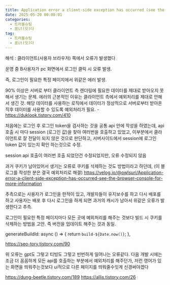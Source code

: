 ```yaml
---
title: Application error a client-side exception has occurred (see the browser console for more information) 오류
date: 2025-05-20 00:00:01
categories:
  - 트러블슈팅
  - 꿈it(잇)다
tag:
  - 트러블슈팅
  - 꿈it(잇)다
---
```


해석 : 클라이언트(사용자 브라우저) 쪽에서 오류가 발생했다

운영 중 B사용자가 pc 화면에서 로그인 클릭 시 오류 발생.

즉, 로그인이 필요한 특정 페이지에서 위같은 에러 발생.

90% 이상은 서버로 부터 클라이언트 측 렌더링에 필요한 데이터를 제대로 받아오지 못해서 생기는 문제.
에러의 근본적인 이유는 클라이언트 측에서 예외처리를 제대로 안해서 생긴 것.
해당 데이터를 사용하는 로직에서 데이터가 정상적으로 서버로부터 받아온 직후 데이터를 사용할 수 있도록 예외처리가 필요. - https://duklook.tistory.com/410


처음에는 로그인 후 로그인 token을 검사하는 것을 공통 api 안에 작성을 하였는데, api 호출 시 마다 session (로그인 값)을 찾아 여러번을 호출하고 있었고, 이부분에서 클라이언트로 잘 전달이 되지 않은 것으로 판단하고, 서버사이드에서 session에 로그인 token 값이 있는지 확인 하는것으로 수정.


session api 호출이 여러번 호출 되었던건 수정되었지만, 오류 수정되지 않음


과거 쿠키가 남아있어서 생기는 오류로 쿠키를 삭제하는 것도 방법이라고 하던데, (이 블로그를 작성한 분은 결국 예외처리로 해결)
https://velog.io/@owlsuri/Application-error-a-client-side-exception-has-occurred-see-the-browser-console-for-more-information


추측으로는 사용자가 로그인을 한적이 있고, 개발자들이 유지보수를 하고 다시 배포를 하고 사용자는 배포 후 다시 로그인을 하게 되면 과거의 캐시가 남아서 위같은 오류가 발생한다고 추측.

로그인이 필요한 특정 페이지마다 모든 곳에 예외처리를 해주는 것보다 빌드 시 쿠키를 삭제하는 방법을 고안. 즉 버전을 업데이트 해주는 것과 동일.

generateBuildId: async () => {
return `build-${Date.now()}`;
},


https://seo-tory.tistory.com/90


위 오류는 gpt도 그렇고 티빙도 그렇고 빈번하게 일어나는 오류같다.
다음 개발 시에는 조금 더 꼼꼼하게 모든 api를 호출하는 부분에서 예외처리를 해주던가, 저런 영어가 있는 화면을 띄워주는것보다 ui적으로 다른 페이지를 띄워줄수잇게 신경써야겠다


https://dung-beetle.tistory.com/189
https://allis.tistory.com/26
